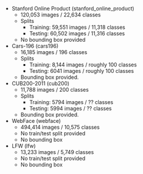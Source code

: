 - Stanford Online Product (stanford_online_product)
  - 120,053 images / 22,634 classes
  - Splits
    - Training: 59,551 images / 11,318 classes
    - Testing: 60,502 images / 11,316 classes
  - No bounding box provided
- Cars-196 (cars196)
  - 16,185 images / 196 classes
  - Splits
    - Training: 8,144 images / roughly 100 classes
    - Testing: 6041 images / roughly 100 classes
  - Bounding box provided.
- CUB200-2011 (cub200)
  - 11,788 images / 200 classes
  - Splits
    - Training: 5794 images / ?? classes
    - Testing: 5994 images / ?? classes
  - Bounding box provided.
- WebFace (webface)
  - 494,414 images / 10,575 classes
  - No train/test split provided
  - No bounding box
- LFW (lfw)
  - 13,233 images / 5,749 classes
  - No train/test split provided
  - No bounding box
